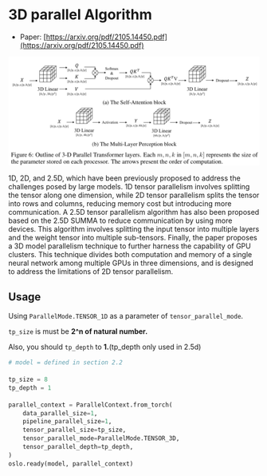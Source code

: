# 3D parallel Algorithm

* Paper: [https://arxiv.org/pdf/2105.14450.pdf](https://arxiv.org/pdf/2105.14450.pdf)

![E4D02BEB-A5BB-461D-9B62-213A61DB5B74.jpeg](3d_image/E4D02BEB-A5BB-461D-9B62-213A61DB5B74.jpeg)

1D, 2D, and 2.5D, which have been previously proposed to address the challenges posed by large models. 1D tensor parallelism involves splitting the tensor along one dimension, while 2D tensor parallelism splits the tensor into rows and columns, reducing memory cost but introducing more communication. A 2.5D tensor parallelism algorithm has also been proposed based on the 2.5D SUMMA to reduce communication by using more devices. This algorithm involves splitting the input tensor into multiple layers and the weight tensor into multiple sub-tensors. Finally, the paper proposes a 3D model parallelism technique to further harness the capability of GPU clusters. This technique divides both computation and memory of a single neural network among multiple GPUs in three dimensions, and is designed to address the limitations of 2D tensor parallelism.

## Usage

Using `ParallelMode.TENSOR_1D` as a parameter of `tensor_parallel_mode`. 

`tp_size` is must be **2^n of natural number.**

Also, you should `tp_depth` to **1.**(tp_depth only used in 2.5d)

```python
# model = defined in section 2.2

tp_size = 8
tp_depth = 1

parallel_context = ParallelContext.from_torch(
    data_parallel_size=1,
    pipeline_parallel_size=1,
    tensor_parallel_size=tp_size,
    tensor_parallel_mode=ParallelMode.TENSOR_3D,
    tensor_parallel_depth=tp_depth,
)
oslo.ready(model, parallel_context)
```